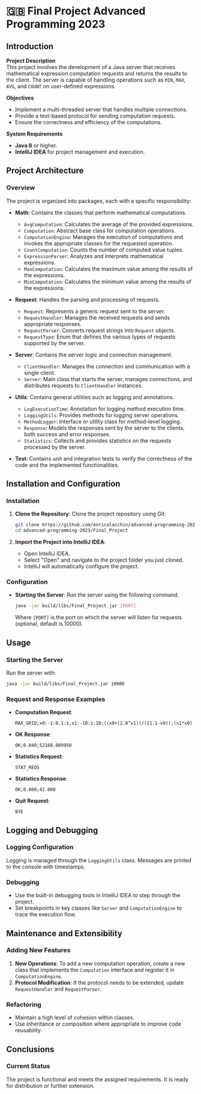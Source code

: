 # :gb: Final Project Advanced Programming 2023

## Introduction

**Project Description**  
This project involves the development of a Java server that receives mathematical expression computation requests and
returns the results to the client. The server is capable of handling operations such as `MIN`, `MAX`, `AVG`, and `COUNT`
on user-defined expressions.

**Objectives**

- Implement a multi-threaded server that handles multiple connections.
- Provide a text-based protocol for sending computation requests.
- Ensure the correctness and efficiency of the computations.

**System Requirements**

- **Java 8** or higher.
- **IntelliJ IDEA** for project management and execution.

## Project Architecture

### Overview

The project is organized into packages, each with a specific responsibility:

- **Math**: Contains the classes that perform mathematical computations.
    - `AvgComputation`: Calculates the average of the provided expressions.
    - `Computation`: Abstract base class for computation operations.
    - `ComputationEngine`: Manages the execution of computations and invokes the appropriate classes for the requested
      operation.
    - `CountComputation`: Counts the number of computed value tuples.
    - `ExpressionParser`: Analyzes and interprets mathematical expressions.
    - `MaxComputation`: Calculates the maximum value among the results of the expressions.
    - `MinComputation`: Calculates the minimum value among the results of the expressions.

- **Request**: Handles the parsing and processing of requests.
    - `Request`: Represents a generic request sent to the server.
    - `RequestHandler`: Manages the received requests and sends appropriate responses.
    - `RequestParser`: Converts request strings into `Request` objects.
    - `RequestType`: Enum that defines the various types of requests supported by the server.

- **Server**: Contains the server logic and connection management.
    - `ClientHandler`: Manages the connection and communication with a single client.
    - `Server`: Main class that starts the server, manages connections, and distributes requests to `ClientHandler`
      instances.

- **Utils**: Contains general utilities such as logging and annotations.
    - `LogExecutionTime`: Annotation for logging method execution time.
    - `LoggingUtils`: Provides methods for logging server operations.
    - `MethodLogger`: Interface or utility class for method-level logging.
    - `Response`: Models the responses sent by the server to the clients, both success and error responses.
    - `Statistics`: Collects and provides statistics on the requests processed by the server.

- **Test**: Contains unit and integration tests to verify the correctness of the code and the implemented
  functionalities.

## Installation and Configuration

### Installation

1. **Clone the Repository**: Clone the project repository using Git:
   ```bash
   git clone https://github.com/enricolacchin/advanced-programming-2023.git
   cd advanced-programming-2023/Final_Project
   ```

2. **Import the Project into IntelliJ IDEA**:
    - Open IntelliJ IDEA.
    - Select "Open" and navigate to the project folder you just cloned.
    - IntelliJ will automatically configure the project.

### Configuration

- **Starting the Server**:
  Run the server using the following command:
  ```bash
  java -jar build/libs/Final_Project.jar [PORT]
  ```
  Where `[PORT]` is the port on which the server will listen for requests (optional, default is 10000).

## Usage

### Starting the Server

Run the server with:

```bash
java -jar build/libs/Final_Project.jar 10000
```

### Request and Response Examples

- **Computation Request**:
  ```plaintext
  MAX_GRID;x0:-1:0.1:1,x1:-10:1:20;((x0+(2.0^x1))/(21.1-x0));(x1*x0)
  ```

- **OK Response**:
  ```plaintext
  OK;0.040;52168.009950
  ```

- **Statistics Request**:
  ```plaintext
  STAT_REQS
  ```

- **Statistics Response**:
  ```plaintext
  OK;0.000;42.000
  ```

- **Quit Request**:
  ```plaintext
  BYE
  ```

## Logging and Debugging

### Logging Configuration

Logging is managed through the `LoggingUtils` class. Messages are printed to the console with timestamps.

### Debugging

- Use the built-in debugging tools in IntelliJ IDEA to step through the project.
- Set breakpoints in key classes like `Server` and `ComputationEngine` to trace the execution flow.

## Maintenance and Extensibility

### Adding New Features

1. **New Operations**: To add a new computation operation, create a new class that implements the `Computation`
   interface and register it in `ComputationEngine`.
2. **Protocol Modification**: If the protocol needs to be extended, update `RequestHandler` and `RequestParser`.

### Refactoring

- Maintain a high level of cohesion within classes.
- Use inheritance or composition where appropriate to improve code reusability.

## Conclusions

### Current Status

The project is functional and meets the assigned requirements. It is ready for distribution or further extension.